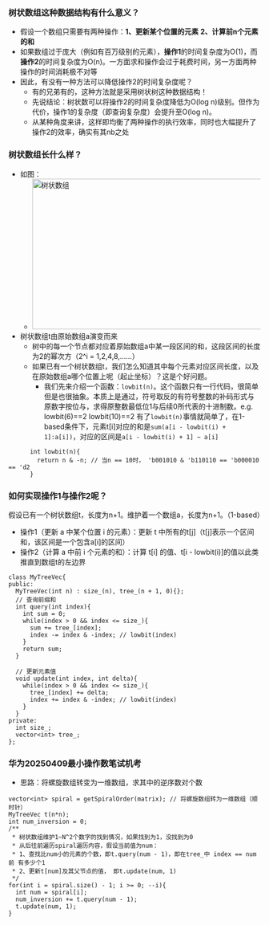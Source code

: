 ### 树状数组这种数据结构有什么意义？
- 假设一个数组只需要有两种操作：**1、更新某个位置的元素**  **2、计算前n个元素的和**
- 如果数组过于庞大（例如有百万级别的元素），**操作1**的时间复杂度为O(1)，而**操作2**的时间复杂度为O(n)。一方面求和操作会过于耗费时间，另一方面两种操作的时间消耗极不对等
- 因此，有没有一种方法可以降低操作2的时间复杂度呢？
  - 有的兄弟有的，这种方法就是采用树状树这种数据结构！
  - 先说结论：树状数可以将操作2的时间复杂度降低为O(log n)级别。但作为代价，操作1的复杂度（即查询复杂度）会提升至O(log n)。
  - 从某种角度来讲，这样即均衡了两种操作的执行效率，同时也大幅提升了操作2的效率，确实有其nb之处
### 树状数组长什么样？
- 如图：
  - <img src="https://img-blog.csdnimg.cn/0f4d37bbe0db4b5a8e2d135f9561af77.png" alt="树状数组" width="500px" height="300px">
- 树状数组t由原始数组a演变而来
  - 树中的每一个节点都对应着原始数组a中某一段区间的和，这段区间的长度为2的幂次方（2^i = 1,2,4,8,……）
  - 如果已有一个树状数组t，我们怎么知道其中每个元素对应区间长度，以及在原始数组a哪个位置上呢（起止坐标）？这是个好问题。
    - 我们先来介绍一个函数：`lowbit(n)`。这个函数只有一行代码，很简单但是也很抽象。本质上是通过，符号取反的有符号整数的补码形式与原数字按位与，求得原整数最低位1与后续0所代表的十进制数。e.g. lowbit(6)==2   lowbit(10)==2    有了`lowbit(n)`事情就简单了，在1-based条件下，元素t[i]对应的和是`sum(a[i - lowbit(i) + 1]:a[i])`，对应的区间是`a[i - lowbit(i) + 1] ~ a[i]`
``` CXX
      int lowbit(n){
        return n & -n; // 当n == 10时， 'b001010 & 'b110110 == 'b000010 == 'd2
      }
```
### 如何实现操作1与操作2呢？
假设已有一个树状数组t，长度为n+1。维护着一个数组a，长度为n+1。（1-based）
- 操作1（更新 a 中某个位置 i 的元素）：更新 t 中所有的t[j]（t[j]表示一个区间和，该区间是一个包含a[i]的区间）
- 操作2（计算 a 中前 i 个元素的和）：计算 t[i] 的值、t[i - lowbit(i)]的值以此类推直到数组t的左边界
``` CXX
class MyTreeVec{
public:
  MyTreeVec(int n) : size_(n), tree_(n + 1, 0){};
  // 查询前缀和
  int query(int index){
    int sum = 0;
    while(index > 0 && index <= size_){
      sum += tree_[index];
      index -= index & -index; // lowbit(index)
    }
    return sum;
  }

  // 更新元素值
  void update(int index, int delta){
    while(index > 0 && index <= size_){
      tree_[index] += delta;
      index += index & -index; // lowbit(index)
    }
  }
private:
  int size_;
  vector<int> tree_;
};
```

### 华为20250409最小操作数笔试机考
- 思路：将螺旋数组转变为一维数组，求其中的逆序数对个数
```CXX
vector<int> spiral = getSpiralOrder(matrix); // 将螺旋数组转为一维数组（顺时针）
MyTreeVec t(n*n);
int num_inversion = 0;
/**
 * 树状数组维护1~N^2个数字的找到情况，如果找到为1，没找到为0
 * 从后往前遍历spiral遍历内容，假设当前值为num：
 * 1、查找比num小的元素的个数，即t.query(num - 1)，即在tree_中 index == num前 有多少个1
 * 2、更新t[num]及其父节点的值， 即t.update(num, 1)
 */
for(int i = spiral.size() - 1; i >= 0; --i){
  int num = spiral[i];
  num_inversion += t.query(num - 1);
  t.update(num, 1);
}
```






